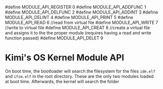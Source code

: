 #define MODULE_API_REGISTER 0
#define MODULE_API_ADDFUNC 1
#define MODULE_API_DELFUNC 2
#define MODULE_API_ADDINT 3
#define MODULE_API_DELINT 4
#define MODULE_API_PRINT 5
#define MODULE_API_READ 6 //read from virtual file
#define MODULE_API_WRITE 7 //write to virtual file
#define MODULE_API_CREAT 8 //create a virtual file and assigns it to the the proper module (requires having a read and write function passed)
#define MODULE_API_DELET 9

# Kimi's OS Kernel Module API

On boot time, the bootloader will search the filesystem for the files `idm.elf` and `ifsm.elf` in the root directory. These are the only two modules loaded at boot time. Afterwards, the kernel will search the folder 